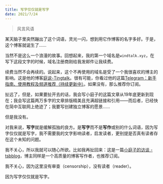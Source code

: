 ```yaml
---
title: 写字仅仅就是写字
date: 2021/7/24 
---
```


> 风言风语

某天脑子里突然蹦出了这个词语，灵光一闪，想到用它作博客的名字多好。于是，这个博客就诞生了......

当然不是这么一个浪漫的故事。回想起来，我的第一个域名是`windtalk.xyz`，在写下这段文字的时候，域名注册商刚给我发邮件让我续费。

续费当然不会再续的。说起来，这个不再使用的域名是受了一个我很喜欢的博主的影响。这是他的博客[庭说-Tingtalk](tingtalk.me)。很有可能，你看过他的这篇[Telegram：新手指南、使用教程及频道推荐（持续更新中）](https://tingtalk.me/telegram/)。如果没有，那么推荐你订阅。

扯远了，但是，如果要扯开去的话，我会写小庭子的这篇文章从19年底更新到现在；我会写这篇两万多字的文章排版精美且充满超链接和引用——而后者，已经快在简中互联网上绝迹了；我要写创建独立博客的愿景……

但是我没有。

对我来说，**写字**就是缓解孤独的良方。是**写字**而不是**写作**或别的什么词语，因为写字仅仅就是写字，我不需要我的文字影响读者，启发读者，更别提是否真有读者存在这个未知的问题。

我不关心，所以我就可以随心所欲。比如我再扯回来：这是一篇[小庭子的访谈 - tsbblog](https://tsb2blog.com/tingtalk)，博主同样是一个高质量的博客写作者，也推荐订阅。

我不关心，因为这里没有审查（censorship），没有读者（reader）。

因为写字仅仅就是写字。

